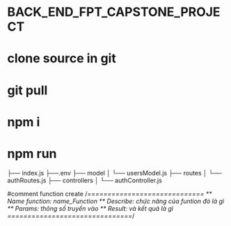 ﻿# BACK_END_FPT_CAPSTONE_PROJECT

# clone source in git

# git pull

# npm i

# npm run

├── index.js
├──.env
├── model
│ └── usersModel.js
├── routes
│ └── authRoutes.js
├── controllers
│ └── authController.js

#comment function create
/*=============================
** Name function: name_Function
** Describe: chức năng của funtion đó là gì
** Params: thông số truyền vào
** Result: và kết quả là gì
===============================*/
